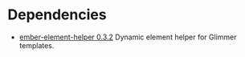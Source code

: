 # Dependencies

* [ember-element-helper 0.3.2](https://github.com/tildeio/ember-element-helper) Dynamic element helper for Glimmer templates.
